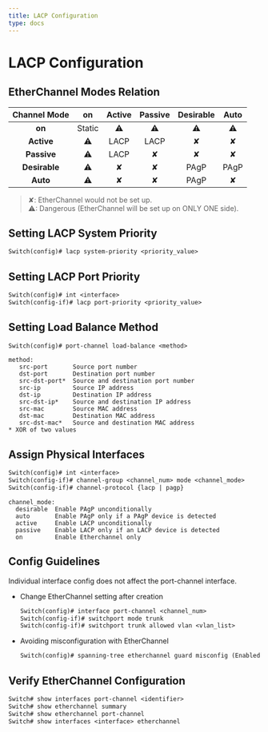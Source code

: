 ```yaml
---
title: LACP Configuration
type: docs
---
```


# LACP Configuration

## EtherChannel Modes Relation

| Channel Mode  |    on    |  Active  | Passive  | Desirable |   Auto   |
| :-----------: | :------: | :------: | :------: | :-------: | :------: |
|    **on**     |  Static  | &#x26A0; | &#x26A0; | &#x26A0;  | &#x26A0; |
|  **Active**   | &#x26A0; |   LACP   |   LACP   | &#x2718;  | &#x2718; |
|  **Passive**  | &#x26A0; |   LACP   | &#x2718; | &#x2718;  | &#x2718; |
| **Desirable** | &#x26A0; | &#x2718; | &#x2718; |   PAgP    |   PAgP   |
|   **Auto**    | &#x26A0; | &#x2718; | &#x2718; |   PAgP    | &#x2718; |

> &#x2718;: EtherChannel would not be set up.  
> &#x26A0;: Dangerous (EtherChannel will be set up on ONLY ONE side).

## Setting LACP System Priority

```txt
Switch(config)# lacp system-priority <priority_value>
```

## Setting LACP Port Priority

```txt
Switch(config)# int <interface>
Switch(config-if)# lacp port-priority <priority_value>
```

## Setting Load Balance Method

```txt
Switch(config)# port-channel load-balance <method>
```

```
method:
   src-port       Source port number
   dst-port       Destination port number
   src-dst-port*  Source and destination port number
   src-ip         Source IP address
   dst-ip         Destination IP address
   src-dst-ip*    Source and destination IP address
   src-mac        Source MAC address
   dst-mac        Destination MAC address
   src-dst-mac*   Source and destination MAC address
* XOR of two values
```

## Assign Physical Interfaces

```txt
Switch(config)# int <interface>
Switch(config-if)# channel-group <channel_num> mode <channel_mode>
Switch(config-if)# channel-protocol {lacp | pagp}
```

```
channel_mode:
  desirable  Enable PAgP unconditionally
  auto       Enable PAgP only if a PAgP device is detected
  active     Enable LACP unconditionally
  passive    Enable LACP only if an LACP device is detected
  on         Enable Etherchannel only
```

## Config Guidelines

Individual interface config does not affect the port-channel interface.

- Change EtherChannel setting after creation
  ```txt
  Switch(config)# interface port-channel <channel_num>
  Switch(config-if)# switchport mode trunk
  Switch(config-if)# switchport trunk allowed vlan <vlan_list>
  ```
- Avoiding misconfiguration with EtherChannel
  ```txt
  Switch(config)# spanning-tree etherchannel guard misconfig (Enabled by default)
  ```

## Verify EtherChannel Configuration

```txt
Switch# show interfaces port-channel <identifier>
Switch# show etherchannel summary
Switch# show etherchannel port-channel
Switch# show interfaces <interface> etherchannel
```
